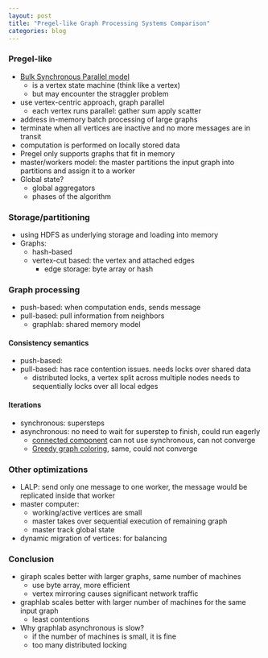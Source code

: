 ```yaml
---
layout: post
title: "Pregel-like Graph Processing Systems Comparison"
categories: blog
---
```


### Pregel-like
* [Bulk Synchronous Parallel model](https://en.wikipedia.org/wiki/Bulk_synchronous_parallel)
    * is a vertex state machine (think like a vertex)
    * but may encounter the straggler problem
* use vertex-centric approach, graph parallel
    * each vertex runs parallel: gather sum apply scatter
* address in-memory batch processing of large graphs
* terminate when all vertices are inactive and no more messages are in transit
* computation is performed on locally stored data
* Pregel only supports graphs that fit in memory
* master/workers model: the master partitions the input graph into partitions and assign it to a worker
* Global state?
    * global aggregators
    * phases of the algorithm

### Storage/partitioning
* using HDFS as underlying storage and loading into memory
* Graphs:
    * hash-based
    * vertex-cut based: the vertex and attached edges
        * edge storage: byte array or hash

### Graph processing
* push-based: when computation ends, sends message
* pull-based: pull information from neighbors
    * graphlab: shared memory model

#### Consistency semantics
* push-based:
* pull-based: has race contention issues. needs locks over shared data
    * distributed locks, a vertex split across multiple nodes needs to sequentially locks over all local edges

#### Iterations
* synchronous: supersteps
* asynchronous: no need to wait for superstep to finish, could run eagerly
    * [connected component](https://en.wikipedia.org/wiki/Connected_component_(graph_theory)) can not use synchronous, can not converge
    * [Greedy graph coloring](https://en.wikipedia.org/wiki/Greedy_coloring), same, could not converge

### Other optimizations
* LALP: send only one message to one worker, the message would be replicated inside that worker
* master computer:
    * working/active vertices are small
    * master takes over sequential execution of remaining graph
    * master track global state
* dynamic migration of vertices: for balancing

### Conclusion
* giraph scales better with larger graphs, same number of machines
    * use byte array, more efficient
    * vertex mirroring causes significant network traffic
* graphlab scales better with larger number of machines for the same input graph
    * least contentions
* Why graphlab asynchronous is slow?
    * if the number of machines is small, it is fine
    * too many distributed locking
